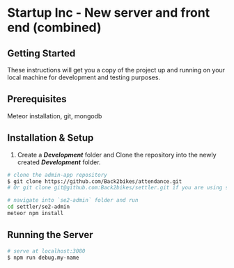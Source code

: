 # Startup Inc - New server and front end (combined)

## Getting Started

These instructions will get you a copy of the project up and running on your local machine for development and testing purposes.

## Prerequisites

Meteor installation, git, mongodb

## Installation & Setup

1. Create a _**Development**_ folder and Clone the repository into the newly created _**Development**_ folder.

```bash
# clone the admin-app repository
$ git clone https://github.com/Back2bikes/attendance.git
# Or git clone git@github.com:Back2bikes/settler.git if you are using ssh

# navigate into `se2-admin` folder and run
cd settler/se2-admin
meteor npm install
```

## Running the Server

```bash
# serve at localhost:3080
$ npm run debug.my-name
```

